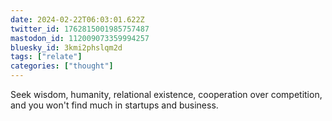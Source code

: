 ```yaml
---
date: 2024-02-22T06:03:01.622Z
twitter_id: 1762815001985757487
mastodon_id: 112009073359994257
bluesky_id: 3kmi2phslqm2d
tags: ["relate"]
categories: ["thought"]
---
```

Seek wisdom, humanity, relational existence, cooperation over competition, and you won't find much in startups and business.
